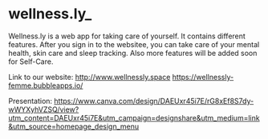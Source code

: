 # wellness.ly_

Wellness.ly is a web app for taking care of yourself. It contains different features. After you sign in to the websitee, you can take care of your mental health, skin care and sleep tracking. Also more features will be added soon for Self-Care.

Link to our website: http://www.wellnessly.space
https://wellnessly-femme.bubbleapps.io/

Presentation: https://www.canva.com/design/DAEUxr45i7E/rG8xEf8S7dy-wWYXyhVZSQ/view?utm_content=DAEUxr45i7E&utm_campaign=designshare&utm_medium=link&utm_source=homepage_design_menu

